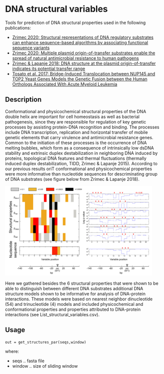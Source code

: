 # DNA structural variables

Tools for prediction of DNA structural properties used in the following publications:
* [Zrimec 2020: Structural representations of DNA regulatory substrates can enhance sequence-based algorithms by associating functional sequence variants](https://arxiv.org/abs/2007.14922)
* [Zrimec 2020: Multiple plasmid origin-of-transfer substrates enable the spread of natural antimicrobial resistance to human pathogens](https://www.biorxiv.org/content/10.1101/2020.04.20.050401v2)
* [Zrimec & Lapanje 2018: DNA structure at the plasmid origin-of-transfer indicates its potential transfer range](https://www.nature.com/articles/s41598-018-20157-y)
* [Tosato et al. 2017: Bridge-Induced Translocation between NUP145 and TOP2 Yeast Genes Models the Genetic Fusion between the Human Orthologs Associated With Acute Myeloid Leukemia](https://www.frontiersin.org/articles/10.3389/fonc.2017.00231/full)

## Description
Conformational and physicochemical structural properties of the DNA double helix are important for cell homeostasis as well as bacterial pathogenesis, since they are responsible for regulation of key genetic processes by assisting protein-DNA recognition and binding. The processes include DNA transcription, replication and horizontal transfer of mobile genetic elements that carry virulence and antimicrobial resistance genes. Common to the initiation of these processes is the occurrence of DNA melting bubbles, which form as a consequence of intrinsically low dsDNA stability and extrinsic duplex destabilization in neighboring DNA induced by proteins, topological DNA features and thermal fluctuations (thermally induced duplex destabilization, TIDD, Zrimec & Lapanje 2015). According to our previous results oriT conformational and physicochemical properties were more informative than nucleotide sequences for descriminating group of DNA substrates (see figure below from Zrimec & Lapanje 2018).

<img src="https://github.com/JanZrimec/DNA_structural_variables/blob/master/Figure_3.jpg" width="480">

Here we gathered besides the 6 structural properties that were shown to be able to distinguish between different DNA substrates additional DNA structure models shown to be informative for analysis of DNA-protein interactions. These models were based on nearest neighbor dinucleotide (54) and trinucleotide (4) models and included physicochemical and conformational properties and properties attributed to DNA-protein interactions (see List_structural_variables.csv).

## Usage
```out = get_structures_par(seqs,window)```

where:
* seqs .. fasta file
* window .. size of sliding window
